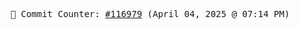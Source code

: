 <p align="center">
    <samp>
        📮 Commit Counter: <a href="https://github.com/Javascript-void0/Javascript-void0/commits/main">#116979</a> (April 04, 2025 @ 07:14 PM)
    </samp>
</p>